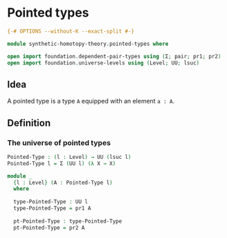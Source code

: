 # Pointed types

```agda
{-# OPTIONS --without-K --exact-split #-}

module synthetic-homotopy-theory.pointed-types where

open import foundation.dependent-pair-types using (Σ; pair; pr1; pr2)
open import foundation.universe-levels using (Level; UU; lsuc)
```

## Idea

A pointed type is a type `A` equipped with an element `a : A`.

## Definition

### The universe of pointed types

```agda
Pointed-Type : (l : Level) → UU (lsuc l)
Pointed-Type l = Σ (UU l) (λ X → X)

module _
  {l : Level} (A : Pointed-Type l)
  where
  
  type-Pointed-Type : UU l
  type-Pointed-Type = pr1 A
  
  pt-Pointed-Type : type-Pointed-Type
  pt-Pointed-Type = pr2 A
```
